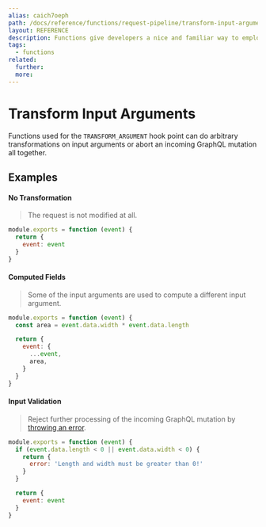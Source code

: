 ```yaml
---
alias: caich7oeph
path: /docs/reference/functions/request-pipeline/transform-input-arguments
layout: REFERENCE
description: Functions give developers a nice and familiar way to employ custom business logic.
tags:
  - functions
related:
  further:
  more:
---
```


# Transform Input Arguments

Functions used for the `TRANSFORM_ARGUMENT` hook point can do arbitrary transformations on input arguments or abort an incoming GraphQL mutation all together.

## Examples

#### No Transformation

> The request is not modified at all.

```js
module.exports = function (event) {
  return {
    event: event
  }
}
```

#### Computed Fields

> Some of the input arguments are used to compute a different input argument.

```js
module.exports = function (event) {
  const area = event.data.width * event.data.length

  return {
    event: {
      ...event,
      area,
    }
  }
}
```

#### Input Validation

> Reject further processing of the incoming GraphQL mutation by [throwing an error](!alias-quawa7aed0).

```js
module.exports = function (event) {
  if (event.data.length < 0 || event.data.width < 0) {
    return {
      error: 'Length and width must be greater than 0!'
    }
  }

  return {
    event: event
  }
}
```
